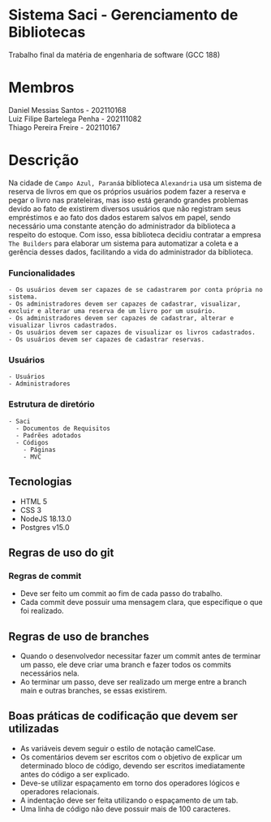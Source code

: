 # Sistema Saci - Gerenciamento de Bibliotecas
Trabalho final da matéria de engenharia de software (GCC 188)

# Membros
<summary>  Daniel Messias Santos - 202110168 </summary>
<summary>  Luiz Filipe Bartelega Penha - 202111082 </summary>
<summary>  Thiago Pereira Freire - 202110167 </summary>

# Descrição
Na cidade de `Campo Azul, Paraná`a biblioteca `Alexandria` usa um sistema de reserva de livros em que os próprios usuários podem fazer a reserva e pegar o livro nas prateleiras, mas isso está gerando grandes problemas devido ao fato de existirem diversos usuários que não registram seus empréstimos e  ao fato dos dados estarem salvos em papel, sendo necessário uma constante atenção do administrador da biblioteca a respeito do estoque. 
Com isso, essa biblioteca decidiu contratar a empresa `The Builders` para elaborar um sistema para automatizar a coleta e a gerência desses dados, facilitando a vida do administrador da biblioteca.

### Funcionalidades
    - Os usuários devem ser capazes de se cadastrarem por conta própria no sistema.
    - Os administradores devem ser capazes de cadastrar, visualizar, excluir e alterar uma reserva de um livro por um usuário.
    - Os administradores devem ser capazes de cadastrar, alterar e visualizar livros cadastrados.
    - Os usuários devem ser capazes de visualizar os livros cadastrados.
    - Os usuários devem ser capazes de cadastrar reservas.
    
### Usuários
    - Usuários
    - Administradores
    
    
### Estrutura de diretório

    - Saci
      - Documentos de Requisitos
      - Padrẽes adotados
      - Códigos
        - Páginas
        - MVC


## Tecnologias

- HTML 5
- CSS 3
- NodeJS 18.13.0
- Postgres v15.0


## Regras de uso do git

### Regras de commit
- Deve ser feito um commit ao fim de cada passo do trabalho.
- Cada commit deve possuir uma mensagem clara, que especifique o que foi realizado.

## Regras de uso de branches
- Quando o desenvolvedor necessitar fazer um commit antes de terminar um passo, ele deve criar uma branch e fazer todos os commits necessários nela.
- Ao terminar um passo, deve ser realizado um merge entre a branch main e outras branches, se essas existirem.

## Boas práticas de codificação que devem ser utilizadas
- As variáveis devem seguir o estilo de notação camelCase.
- Os comentários devem ser escritos com o objetivo de explicar um determinado bloco de código, devendo ser escritos imediatamente antes do código a ser explicado.
- Deve-se utilizar espaçamento em torno dos operadores lógicos e operadores relacionais.
- A indentação deve ser feita utilizando o espaçamento de um tab.
- Uma linha de código não deve possuir mais de 100 caracteres.
